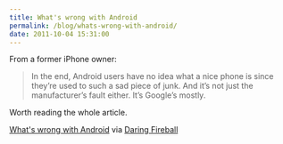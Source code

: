 ```yaml
---
title: What's wrong with Android
permalink: /blog/whats-wrong-with-android/
date: 2011-10-04 15:31:00
---
```


From a former iPhone owner: 

> In the end, Android users have no idea what a nice phone is since they’re used to such a sad piece of junk. And it’s not just the manufacturer’s fault either. It’s Google’s mostly.

Worth reading the whole article. 

[What's wrong with Android](http://jawcl.com/post/10648454899/whats-wrong-with-android) via [Daring Fireball](http://daringfireball.net)